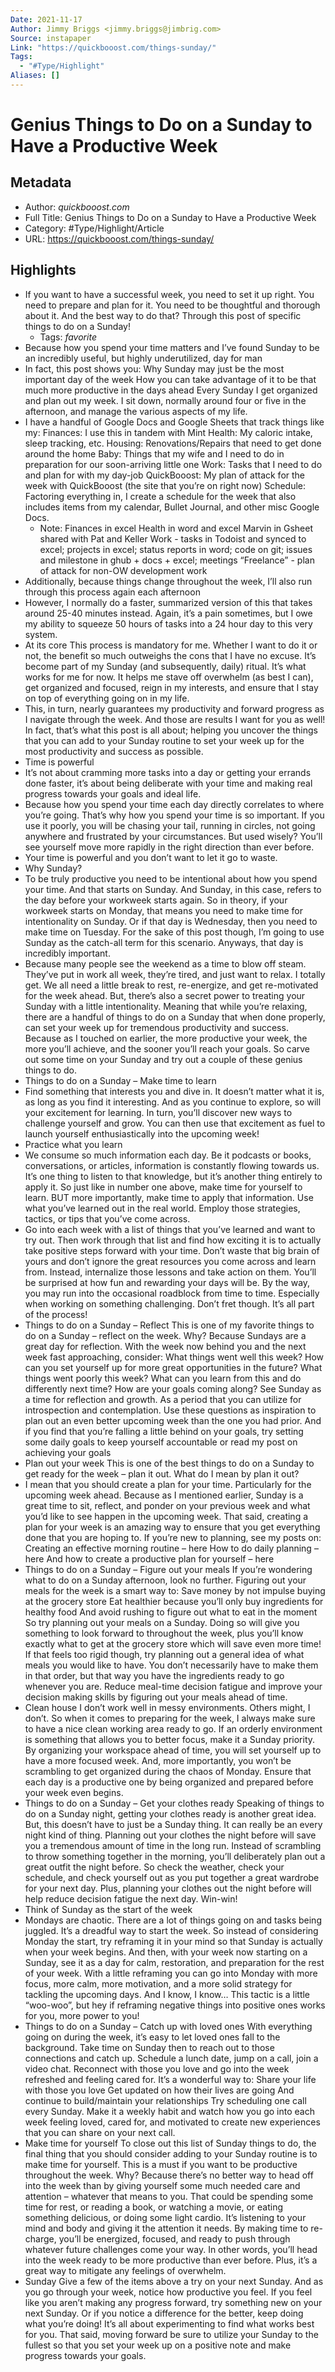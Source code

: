 ```yaml
---
Date: 2021-11-17
Author: Jimmy Briggs <jimmy.briggs@jimbrig.com>
Source: instapaper
Link: "https://quickbooost.com/things-sunday/"
Tags:
  - "#Type/Highlight"
Aliases: []
---
```


# Genius Things to Do on a Sunday to Have a Productive Week

## Metadata

* Author: *quickbooost.com*
* Full Title: Genius Things to Do on a Sunday to Have a Productive Week
* Category: #Type/Highlight/Article
* URL: https://quickbooost.com/things-sunday/

## Highlights

* If you want to have a successful week, you need to set it up right. You need to prepare and plan for it. You need to be thoughtful and thorough about it. And the best way to do that? Through this post of specific things to do on a Sunday!
  * Tags: *favorite* 
* Because how you spend your time matters and I’ve found Sunday to be an incredibly useful, but highly underutilized, day for man
* In fact, this post shows you:
  Why Sunday may just be the most important day of the week
  How you can take advantage of it to be that much more productive in the days ahead
  Every Sunday I get organized and plan out my week. I sit down, normally around four or five in the afternoon, and manage the various aspects of my life.
* I have a handful of Google Docs and Google Sheets that track things like my:
  Finances: I use this in tandem with Mint
  Health: My caloric intake, sleep tracking, etc.
  Housing: Renovations/Repairs that need to get done around the home
  Baby: Things that my wife and I need to do in preparation for our soon-arriving little one
  Work: Tasks that I need to do and plan for with my day-job
  QuickBooost: My plan of attack for the week with QuickBooost (the site that you’re on right now)
  Schedule: Factoring everything in, I create a schedule for the week that also includes items from my calendar, Bullet Journal, and other misc Google Docs.
  * Note: Finances in excel
    Health in word and excel
    Marvin in Gsheet shared with Pat and Keller
    Work - tasks in Todoist and synced to excel; projects in excel; status reports in word; code on git; issues and milestone in ghub + docs + excel; meetings
    “Freelance” - plan of attack for non-OW development work
* Additionally, because things change throughout the week, I’ll also run through this process again each afternoon
* However, I normally do a faster, summarized version of this that takes around 25-40 minutes instead.
  Again, it’s a pain sometimes, but I owe my ability to squeeze 50 hours of tasks into a 24 hour day to this very system.
* At its core
  This process is mandatory for me. Whether I want to do it or not, the benefit so much outweighs the cons that I have no excuse.
  It’s become part of my Sunday (and subsequently, daily) ritual.
  It’s what works for me for now.
  It helps me stave off overwhelm (as best I can), get organized and focused, reign in my interests, and ensure that I stay on top of everything going on in my life.
* This, in turn, nearly guarantees my productivity and forward progress as I navigate through the week.
  And those are results I want for you as well! In fact, that’s what this post is all about; helping you uncover the things that you can add to your Sunday routine to set your week up for the most productivity and success as possible.
* Time is powerful
* It’s not about cramming more tasks into a day or getting your errands done faster, it’s about being deliberate with your time and making real progress towards your goals and ideal life.
* Because how you spend your time each day directly correlates to where you’re going. That’s why how you spend your time is so important.
  If you use it poorly, you will be chasing your tail, running in circles, not going anywhere and frustrated by your circumstances. But used wisely? You’ll see yourself move more rapidly in the right direction than ever before.
* Your time is powerful and you don’t want to let it go to waste.
* Why Sunday?
* To be truly productive you need to be intentional about how you spend your time. And that starts on Sunday.
  And Sunday, in this case, refers to the day before your workweek starts again.
  So in theory, if your workweek starts on Monday, that means you need to make time for intentionality on Sunday. Or if that day is Wednesday, then you need to make time on Tuesday. For the sake of this post though, I’m going to use Sunday as the catch-all term for this scenario.
  Anyways, that day is incredibly important.
* Because many people see the weekend as a time to blow off steam. They’ve put in work all week, they’re tired, and just want to relax. I totally get. We all need a little break to rest, re-energize, and get re-motivated for the week ahead.
  But, there’s also a secret power to treating your Sunday with a little intentionality.
  Meaning that while you’re relaxing, there are a handful of things to do on a Sunday that when done properly, can set your week up for tremendous productivity and success.
  Because as I touched on earlier, the more productive your week, the more you’ll achieve, and the sooner you’ll reach your goals.
  So carve out some time on your Sunday and try out a couple of these genius things to do.
* Things to do on a Sunday – Make time to learn
* Find something that interests you and dive in. It doesn’t matter what it is, as long as you find it interesting. And as you continue to explore, so will your excitement for learning. In turn, you’ll discover new ways to challenge yourself and grow. You can then use that excitement as fuel to launch yourself enthusiastically into the upcoming week!
* Practice what you learn
* We consume so much information each day. Be it podcasts or books, conversations, or articles, information is constantly flowing towards us.
  It’s one thing to listen to that knowledge, but it’s another thing entirely to apply it.
  So just like in number one above, make time for yourself to learn. BUT more importantly, make time to apply that information. Use what you’ve learned out in the real world. Employ those strategies, tactics, or tips that you’ve come across.
* Go into each week with a list of things that you’ve learned and want to try out. Then work through that list and find how exciting it is to actually take positive steps forward with your time.
  Don’t waste that big brain of yours and don’t ignore the great resources you come across and learn from. Instead, internalize those lessons and take action on them. You’ll be surprised at how fun and rewarding your days will be.
  By the way, you may run into the occasional roadblock from time to time. Especially when working on something challenging.
  Don’t fret though.
  It’s all part of the process!
* Things to do on a Sunday – Reflect
  This is one of my favorite things to do on a Sunday – reflect on the week. Why? Because Sundays are a great day for reflection. With the week now behind you and the next week fast approaching, consider:
  What things went well this week?
  How can you set yourself up for more great opportunities in the future?
  What things went poorly this week?
  What can you learn from this and do differently next time?
  How are your goals coming along?
  See Sunday as a time for reflection and growth. As a period that you can utilize for introspection and contemplation.
  Use these questions as inspiration to plan out an even better upcoming week than the one you had prior. And if you find that you’re falling a little behind on your goals, try setting some daily goals to keep yourself accountable or read my post on achieving your goals
* Plan out your week
  This is one of the best things to do on a Sunday to get ready for the week – plan it out. What do I mean by plan it out?
* I mean that you should create a plan for your time. Particularly for the upcoming week ahead. Because as I mentioned earlier, Sunday is a great time to sit, reflect, and ponder on your previous week and what you’d like to see happen in the upcoming week.
  That said, creating a plan for your week is an amazing way to ensure that you get everything done that you are hoping to.
  If you’re new to planning, see my posts on:
  Creating an effective morning routine – here
  How to do daily planning – here
  And how to create a productive plan for yourself – here
* Things to do on a Sunday – Figure out your meals
  If you’re wondering what to do on a Sunday afternoon, look no further. Figuring out your meals for the week is a smart way to:
  Save money by not impulse buying at the grocery store
  Eat healthier because you’ll only buy ingredients for healthy food
  And avoid rushing to figure out what to eat in the moment
  So try planning out your meals on a Sunday.
  Doing so will give you something to look forward to throughout the week, plus you’ll know exactly what to get at the grocery store which will save even more time!
  If that feels too rigid though, try planning out a general idea of what meals you would like to have. You don’t necessarily have to make them in that order, but that way you have the ingredients ready to go whenever you are.
  Reduce meal-time decision fatigue and improve your decision making skills by figuring out your meals ahead of time.
* Clean house
  I don’t work well in messy environments. Others might, I don’t.
  So when it comes to preparing for the week, I always make sure to have a nice clean working area ready to go. If an orderly environment is something that allows you to better focus, make it a Sunday priority.
  By organizing your workspace ahead of time, you will set yourself up to have a more focused week. And, more importantly, you won’t be scrambling to get organized during the chaos of Monday.
  Ensure that each day is a productive one by being organized and prepared before your week even begins.
* Things to do on a Sunday – Get your clothes ready
  Speaking of things to do on a Sunday night, getting your clothes ready is another great idea. But, this doesn’t have to just be a Sunday thing. It can really be an every night kind of thing.
  Planning out your clothes the night before will save you a tremendous amount of time in the long run.
  Instead of scrambling to throw something together in the morning, you’ll deliberately plan out a great outfit the night before.
  So check the weather, check your schedule, and check yourself out as you put together a great wardrobe for your next day. Plus, planning your clothes out the night before will help reduce decision fatigue the next day.
  Win-win!
* Think of Sunday as the start of the week
* Mondays are chaotic. There are a lot of things going on and tasks being juggled. It’s a dreadful way to start the week.
  So instead of considering Monday the start, try reframing it in your mind so that Sunday is actually when your week begins. And then, with your week now starting on a Sunday, see it as a day for calm, restoration, and preparation for the rest of your week.
  With a little reframing you can go into Monday with more focus, more calm, more motivation, and a more solid strategy for tackling the upcoming days.
  And I know, I know…
  This tactic is a little “woo-woo”, but hey if reframing negative things into positive ones works for you, more power to you!
* Things to do on a Sunday – Catch up with loved ones
  With everything going on during the week, it’s easy to let loved ones fall to the background. Take time on Sunday then to reach out to those connections and catch up.
  Schedule a lunch date, jump on a call, join a video chat. Reconnect with those you love and go into the week refreshed and feeling cared for.
  It’s a wonderful way to:
  Share your life with those you love
  Get updated on how their lives are going
  And continue to build/maintain your relationships
  Try scheduling one call every Sunday. Make it a weekly habit and watch how you go into each week feeling loved, cared for, and motivated to create new experiences that you can share on your next call.
* Make time for yourself
  To close out this list of Sunday things to do, the final thing that you should consider adding to your Sunday routine is to make time for yourself.
  This is a must if you want to be productive throughout the week.
  Why?
  Because there’s no better way to head off into the week than by giving yourself some much needed care and attention – whatever that means to you. That could be spending some time for rest, or reading a book, or watching a movie, or eating something delicious, or doing some light cardio.
  It’s listening to your mind and body and giving it the attention it needs.
  By making time to re-charge, you’ll be energized, focused, and ready to push through whatever future challenges come your way. In other words, you’ll head into the week ready to be more productive than ever before.
  Plus, it’s a great way to mitigate any feelings of overwhelm.
* Sunday
  Give a few of the items above a try on your next Sunday. And as you go through your week, notice how productive you feel.
  If you feel like you aren’t making any progress forward, try something new on your next Sunday. Or if you notice a difference for the better, keep doing what you’re doing!
  It’s all about experimenting to find what works best for you.
  That said, moving forward be sure to utilize your Sunday to the fullest so that you set your week up on a positive note and make progress towards your goals.
